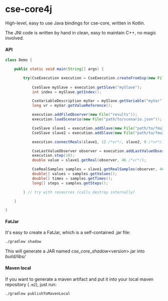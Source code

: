 # cse-core4j

High-level, easy to use Java bindings for cse-core, written in Kotlin.

The JNI code is written by hand in clean, easy to maintain C++, no magic involved. 


#### API

```java
class Demo {

    public static void main(String[] args) {

        try(CseExecution execution = CseExecution.createFromSsp(new File("path/to/sspDir"))) {
        
            CseSlave mySlave = execution.getSlave("mySlave");
            int index = mySlave.getIndex();

            CseVariableDescription myVar = mySlave.getVariable("myVar");
            long vr = myVar.getValueReference();

            execution.addFileObserver(new File("results"));
            execution.loadScenario(new File("path/to/scenario.json"));

            CseSlave slave1 = execution.addSlave(new File("path/to/fmu1.fmu"));
            CseSlave slave2 = execution.addSlave(new File("path/to/fmu2.fmu"));

            execution.connectReals(slave1, 12 /*vr*/, slave2, 9 /*vr*/);

            CseLastValueObserver observer = execution.addLastValueObserver();
            execution.step(10);
            double value = slave1.getReal(observer, 46 /*vr*/);

            CseRealSamples samples = slave1.getRealSamples(observer, 46 /*vr*/, 0, 5);
            double[] values = samples.getValues();
            double[] times = samples.getTimes();
            long[] steps = samples.getSteps();

        } // try with resources (calls destroy internally)

    }

}
```

#### FatJar

It's easy to create a FatJar, which is a self-contained .jar file: 
```bash
./gradlew shadow
```
This will generate a JAR named _cse_core_shadow_\<version\>.jar into _build/libs/_

#### Maven local

If you want to generate a maven artifact and put it into your local maven repository (`.m2`), just run:
```bash
./gradlew publishToMavenLocal
```
